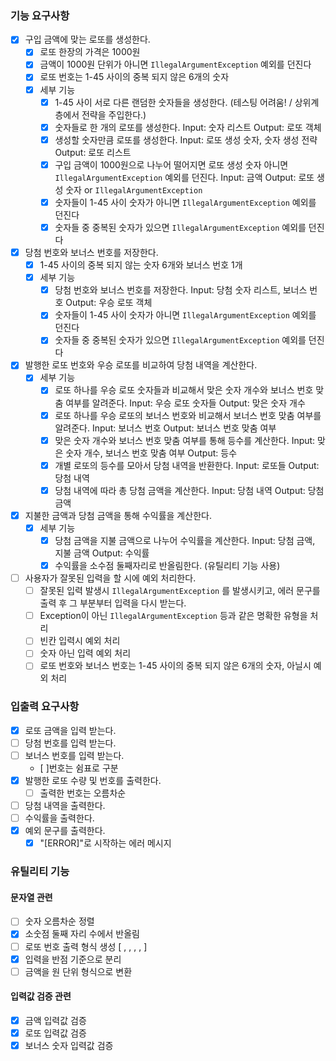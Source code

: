 ### 기능 요구사항
- [X] 구입 금액에 맞는 로또를 생성한다.
    - [X] 로또 한장의 가격은 1000원
    - [X] 금액이 1000원 단위가 아니면 `IllegalArgumentException` 예외를 던진다
    - [X] 로또 번호는 1-45 사이의 중복 되지 않은 6개의 숫자
    - [X] 세부 기능
      - [X] 1-45 사이 서로 다른 랜덤한 숫자들을 생성한다. (테스팅 어려움! / 상위계층에서 전략을 주입한다.)
      - [X] 숫자들로 한 개의 로또를 생성한다. Input: 숫자 리스트 Output: 로또 객체
      - [X] 생성할 숫자만큼 로또를 생성한다. Input: 로또 생성 숫자, 숫자 생성 전략 Output: 로또 리스트
      - [X] 구입 금액이 1000원으로 나누어 떨어지면 로또 생성 숫자 아니면 `IllegalArgumentException` 예외를 던진다. Input: 금액 Output: 로또 생성 숫자 or `IllegalArgumentException`
      - [X] 숫자들이 1-45 사이 숫자가 아니면 `IllegalArgumentException` 예외를 던진다
      - [X] 숫자들 중 중복된 숫자가 있으면 `IllegalArgumentException` 예외를 던진다
- [X] 당첨 번호와 보너스 번호를 저장한다.
    - [X] 1-45 사이의 중복 되지 않는 숫자 6개와 보너스 번호 1개
    - [X] 세부 기능
      - [X] 당첨 번호와 보너스 번호를 저장한다. Input: 당첨 숫자 리스트, 보너스 번호 Output: 우승 로또 객체
      - [X] 숫자들이 1-45 사이 숫자가 아니면 `IllegalArgumentException` 예외를 던진다
      - [X] 숫자들 중 중복된 숫자가 있으면 `IllegalArgumentException` 예외를 던진다
- [X] 발행한 로또 번호와 우승 로또를 비교하여 당첨 내역을 계산한다.
  - [X] 세부 기능
    - [X] 로또 하나를 우승 로또 숫자들과 비교해서 맞은 숫자 개수와 보너스 번호 맞춤 여부를 알려준다. Input: 우승 로또 숫자들 Output: 맞은 숫자 개수
    - [X] 로또 하나를 우승 로또의 보너스 번호와 비교해서 보너스 번호 맞춤 여부를 알려준다. Input: 보너스 번호 Output: 보너스 번호 맞춤 여부
    - [X] 맞은 숫자 개수와 보너스 번호 맞춤 여부를 통해 등수를 계산한다. Input: 맞은 숫자 개수, 보너스 번호 맞춤 여부 Output: 등수
    - [X] 개별 로또의 등수를 모아서 당첨 내역을 반환한다. Input: 로또들 Output: 당첨 내역
    - [X] 당첨 내역에 따라 총 당첨 금액을 계산한다. Input: 당첨 내역 Output: 당첨 금액
- [X] 지불한 금액과 당첨 금액을 통해 수익률을 계산한다.
  - [X] 세부 기능
    - [X] 당첨 금액을 지불 금액으로 나누어 수익률을 계산한다. Input: 당첨 금액, 지불 금액 Output: 수익률
    - [X] 수익률을 소수점 둘째자리로 반올림한다. (유틸리티 기능 사용)
- [ ] 사용자가 잘못된 입력을 할 시에 예외 처리한다.
    - [ ] 잘못된 입력 발생시 `IllegalArgumentException` 를 발생시키고, 에러 문구를 출력 후 그 부분부터 입력을 다시 받는다.
    - [ ] Exception이 아닌 `IllegalArgumentException` 등과 같은 명확한 유형을 처리
    - [ ] 빈칸 입력시 예외 처리
    - [ ] 숫자 아닌 입력 예외 처리
    - [ ] 로또 번호와 보너스 번호는 1-45 사이의 중복 되지 않은 6개의 숫자, 아닐시 예외 처리

### 입출력 요구사항
- [X] 로또 금액을 입력 받는다.
- [ ] 당첨 번호를 입력 받는다.
- [ ] 보너스 번호를 입력 받는다.
  - [ ]번호는 쉼표로 구분
- [X] 발행한 로또 수량 및 번호를 출력한다.
    - [ ] 출력한 번호는 오름차순
- [ ] 당첨 내역을 출력한다.
- [ ] 수익률을 출력한다.
- [X] 예외 문구를 출력한다.
    - [X] "[ERROR]"로 시작하는 에러 메시지

### 유틸리티 기능
#### 문자열 관련
- [ ] 숫자 오름차순 정렬
- [X] 소숫점 둘째 자리 수에서 반올림
- [ ] 로또 번호 출력 형식 생성 [ , , , , ]
- [X] 입력을 반점 기준으로 분리
- [ ] 금액을 원 단위 형식으로 변환
#### 입력값 검증 관련
- [X] 금액 입력값 검증
- [X] 로또 입력값 검증
- [X] 보너스 숫자 입력값 검증